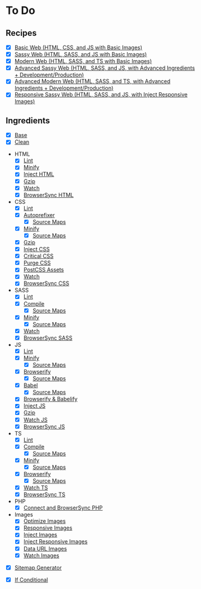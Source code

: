 To Do
================================================================================

Recipes
--------------------------------------------------------------------------------

- [x] [Basic Web (HTML, CSS, and JS with Basic Images)](https://github.com/itrusler/gulp-recipes-es6/issues/142)
- [x] [Sassy Web (HTML, SASS, and JS with Basic Images)](https://github.com/itrusler/gulp-recipes-es6/issues/144)
- [x] [Modern Web (HTML, SASS, and TS with Basic Images)](https://github.com/itrusler/gulp-recipes-es6/issues/146)
- [x] [Advanced Sassy Web (HTML, SASS, and JS, with Advanced Ingredients + Development/Production)](https://github.com/itrusler/gulp-recipes-es6/issues/160)
- [x] [Advanced Modern Web (HTML, SASS, and TS, with Advanced Ingredients + Development/Production)](https://github.com/itrusler/gulp-recipes-es6/issues/164)
- [x] [Responsive Sassy Web (HTML, SASS, and JS, with Inject Responsive Images)](https://github.com/itrusler/gulp-recipes-es6/issues/180)

Ingredients
--------------------------------------------------------------------------------

- [x] [Base](https://github.com/itrusler/gulp-recipes-es6/issues/3)
- [x] [Clean](https://github.com/itrusler/gulp-recipes-es6/issues/5)
- HTML
	- [x] [Lint](https://github.com/itrusler/gulp-recipes-es6/issues/7)
	- [x] [Minify](https://github.com/itrusler/gulp-recipes-es6/issues/9)
	- [x] [Inject HTML](https://github.com/itrusler/gulp-recipes-es6/issues/115)
	- [x] [Gzip](https://github.com/itrusler/gulp-recipes-es6/issues/97)
	- [x] [Watch](https://github.com/itrusler/gulp-recipes-es6/issues/10)
	- [x] [BrowserSync HTML](https://github.com/itrusler/gulp-recipes-es6/issues/11)
- CSS
	- [x] [Lint](https://github.com/itrusler/gulp-recipes-es6/issues/15)
	- [x] [Autoprefixer](https://github.com/itrusler/gulp-recipes-es6/issues/16)
		- [x] [Source Maps](https://github.com/itrusler/gulp-recipes-es6/issues/17)
	- [x] [Minify](https://github.com/itrusler/gulp-recipes-es6/issues/18)
		- [x] [Source Maps](https://github.com/itrusler/gulp-recipes-es6/issues/19)
	- [x] [Gzip](https://github.com/itrusler/gulp-recipes-es6/issues/99)
	- [x] [Inject CSS](https://github.com/itrusler/gulp-recipes-es6/issues/21)
	- [x] [Critical CSS](https://github.com/itrusler/gulp-recipes-es6/issues/105)
	- [x] [Purge CSS](https://github.com/itrusler/gulp-recipes-es6/issues/22)
	- [x] [PostCSS Assets](https://github.com/itrusler/gulp-recipes-es6/issues/109)
	- [x] [Watch](https://github.com/itrusler/gulp-recipes-es6/issues/20)
	- [x] [BrowserSync CSS](https://github.com/itrusler/gulp-recipes-es6/issues/23)
- SASS
	- [x] [Lint](https://github.com/itrusler/gulp-recipes-es6/issues/35)
	- [x] [Compile](https://github.com/itrusler/gulp-recipes-es6/issues/36)
		- [x] [Source Maps](https://github.com/itrusler/gulp-recipes-es6/issues/37)
	- [x] [Minify](https://github.com/itrusler/gulp-recipes-es6/issues/38)
		- [x] [Source Maps](https://github.com/itrusler/gulp-recipes-es6/issues/39)
	- [x] [Watch](https://github.com/itrusler/gulp-recipes-es6/issues/40)
	- [x] [BrowserSync SASS](https://github.com/itrusler/gulp-recipes-es6/issues/41)
-	JS
	- [x] [Lint](https://github.com/itrusler/gulp-recipes-es6/issues/49)
	- [x] [Minify](https://github.com/itrusler/gulp-recipes-es6/issues/50)
		- [x] [Source Maps](https://github.com/itrusler/gulp-recipes-es6/issues/62)
	- [x] [Browserify](https://github.com/itrusler/gulp-recipes-es6/issues/51)
		- [x] [Source Maps](https://github.com/itrusler/gulp-recipes-es6/issues/52)
	- [x] [Babel](https://github.com/itrusler/gulp-recipes-es6/issues/53)
		- [x] [Source Maps](https://github.com/itrusler/gulp-recipes-es6/issues/54)
	- [x] [Browserify & Babelify](https://github.com/itrusler/gulp-recipes-es6/issues/55)
	- [x] [Inject JS](https://github.com/itrusler/gulp-recipes-es6/issues/31)
	- [x] [Gzip](https://github.com/itrusler/gulp-recipes-es6/issues/101)
	- [x] [Watch JS](https://github.com/itrusler/gulp-recipes-es6/issues/56)
	- [x] [BrowserSync JS](https://github.com/itrusler/gulp-recipes-es6/issues/57)
- TS
	- [x] [Lint](https://github.com/itrusler/gulp-recipes-es6/issues/69)
	- [x] [Compile](https://github.com/itrusler/gulp-recipes-es6/issues/70)
		- [x] [Source Maps](https://github.com/itrusler/gulp-recipes-es6/issues/71)
	- [x] [Minify](https://github.com/itrusler/gulp-recipes-es6/issues/72)
		- [x] [Source Maps](https://github.com/itrusler/gulp-recipes-es6/issues/73)
	- [x] [Browserify](https://github.com/itrusler/gulp-recipes-es6/issues/74)
		- [x] [Source Maps](https://github.com/itrusler/gulp-recipes-es6/issues/84)
	- [x] [Watch TS](https://github.com/itrusler/gulp-recipes-es6/issues/75)
	- [x] [BrowserSync TS](https://github.com/itrusler/gulp-recipes-es6/issues/76)
- PHP
	- [x] [Connect and BrowserSync PHP](https://github.com/itrusler/gulp-recipes-es6/issues/87)
- Images
	- [x] [Optimize Images](https://github.com/itrusler/gulp-recipes-es6/issues/88)
	- [x] [Responsive Images](https://github.com/itrusler/gulp-recipes-es6/issues/107)
	- [x] [Inject Images](https://github.com/itrusler/gulp-recipes-es6/issues/111)
	- [x] [Inject Responsive Images](https://github.com/itrusler/gulp-recipes-es6/issues/140)
	- [x] [Data URL Images](https://github.com/itrusler/gulp-recipes-es6/issues/117)
	- [x] [Watch Images](https://github.com/itrusler/gulp-recipes-es6/issues/89)
- [x] [Sitemap Generator](https://github.com/itrusler/gulp-recipes-es6/issues/103)
- [x] [If Conditional](https://github.com/itrusler/gulp-recipes-es6/issues/166)

